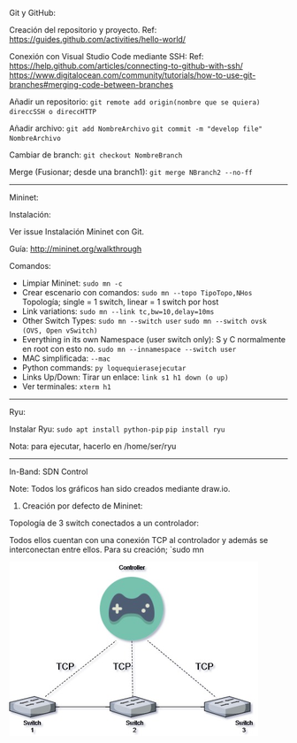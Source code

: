 
Git y GitHub:

Creación del repositorio y proyecto.
Ref: https://guides.github.com/activities/hello-world/

Conexión con Visual Studio Code mediante SSH: 
Ref: https://help.github.com/articles/connecting-to-github-with-ssh/
https://www.digitalocean.com/community/tutorials/how-to-use-git-branches#merging-code-between-branches

Añadir un repositorio: `git remote add origin(nombre que se quiera) direccSSH o direccHTTP`

Añadir archivo: `git add NombreArchivo` `git commit -m "develop file" NombreArchivo`

Cambiar de branch: `git checkout NombreBranch`

Merge (Fusionar; desde una branch1): `git merge NBranch2 --no-ff`
 
-----------------------------------------------------------------------------
	  
Mininet:

Instalación: 

Ver issue Instalación Mininet con Git.

Guía: http://mininet.org/walkthrough

Comandos:

- Limpiar Mininet: `sudo mn -c`
- Crear escenario con comandos: `sudo mn --topo TipoTopo,NHos` Topología; single = 1 switch, linear = 1 switch por host
- Link variations: `sudo mn --link tc,bw=10,delay=10ms`
- Other Switch Types: `sudo mn --switch user` `sudo mn --switch ovsk   (OVS, Open vSwitch)`
- Everything in its own Namespace (user switch only): S y C normalmente en root con esto no. `sudo mn --innamespace --switch user`
- MAC simplificada: `--mac`
- Python commands: `py loquequierasejecutar`
- Links Up/Down: Tirar un enlace: `link s1 h1 down (o up)`
- Ver terminales: `xterm h1`

-------------------------------------------------------------------------------------

Ryu:

Instalar Ryu: `sudo apt install python-pip` `pip install ryu`

Nota: para ejecutar, hacerlo en /home/ser/ryu 

---------------------------------------------------------------------------------------

In-Band: SDN Control

Note: Todos los gráficos han sido creados mediante draw.io.

1. Creación por defecto de Mininet: 

Topología de 3 switch conectados a un controlador:

Todos ellos cuentan con una conexión TCP al controlador y además se interconectan entre ellos. Para su creación; `sudo mn

![Alt text](https://github.com/DeepDrm/SDN-UAH/blob/develop/Images/In-band-Sw-TCP-ALL.jpg)






